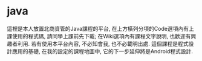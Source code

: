 # java
這裡是本人放置北商資管的Java課程的平台, 在上方橫列分項的Code選項內有上課使用的程式碼, 請同學上課前先下載; 在Wiki選項內有課程文字說明, 也歡迎有興趣者利用. 若有使用本平台內容, 不必知會我, 也不必載明出處. 這個課程是程式設計應用的基礎, 在我的設定的課程地圖中, 它的下一步延伸將是Android程式設計.
